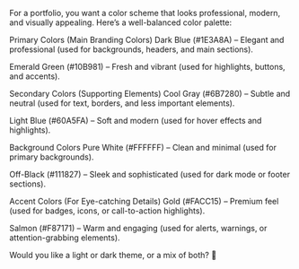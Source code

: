 For a portfolio, you want a color scheme that looks professional, modern, and visually appealing. Here’s a well-balanced color palette:

Primary Colors (Main Branding Colors)
Dark Blue (#1E3A8A) – Elegant and professional (used for backgrounds, headers, and main sections).

Emerald Green (#10B981) – Fresh and vibrant (used for highlights, buttons, and accents).

Secondary Colors (Supporting Elements)
Cool Gray (#6B7280) – Subtle and neutral (used for text, borders, and less important elements).

Light Blue (#60A5FA) – Soft and modern (used for hover effects and highlights).

Background Colors
Pure White (#FFFFFF) – Clean and minimal (used for primary backgrounds).

Off-Black (#111827) – Sleek and sophisticated (used for dark mode or footer sections).

Accent Colors (For Eye-catching Details)
Gold (#FACC15) – Premium feel (used for badges, icons, or call-to-action highlights).

Salmon (#F87171) – Warm and engaging (used for alerts, warnings, or attention-grabbing elements).

Would you like a light or dark theme, or a mix of both? 🚀